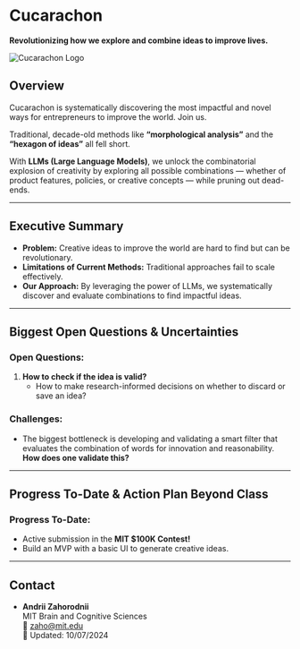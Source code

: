 # Cucarachon

**Revolutionizing how we explore and combine ideas to improve lives.**

![Cucarachon Logo](https://i.imgur.com/u1EEKGW.png) <!-- Replace with the actual path to your logo -->

## Overview
Cucarachon is systematically discovering the most impactful and novel ways for entrepreneurs to improve the world. Join us.

Traditional, decade-old methods like **“morphological analysis”** and the **“hexagon of ideas”** all fell short.

With **LLMs (Large Language Models)**, we unlock the combinatorial explosion of creativity by exploring all possible combinations — whether of product features, policies, or creative concepts — while pruning out dead-ends.

---

## Executive Summary
- **Problem:** Creative ideas to improve the world are hard to find but can be revolutionary.
- **Limitations of Current Methods:** Traditional approaches fail to scale effectively.
- **Our Approach:** By leveraging the power of LLMs, we systematically discover and evaluate combinations to find impactful ideas.

---

## Biggest Open Questions & Uncertainties
### Open Questions:
1. **How to check if the idea is valid?**  
   - How to make research-informed decisions on whether to discard or save an idea?

### Challenges:
- The biggest bottleneck is developing and validating a smart filter that evaluates the combination of words for innovation and reasonability. **How does one validate this?**

---

## Progress To-Date & Action Plan Beyond Class

### Progress To-Date:
- Active submission in the **MIT $100K Contest!**
- Build an MVP with a basic UI to generate creative ideas.

---

## Contact
- **Andrii Zahorodnii**  
  MIT Brain and Cognitive Sciences  
  📧 [zaho@mit.edu](mailto:zaho@mit.edu)  
  📅 Updated: 10/07/2024
